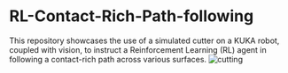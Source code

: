 # RL-Contact-Rich-Path-following
This repository showcases the use of a simulated cutter on a KUKA robot, coupled with vision, to instruct a Reinforcement Learning (RL) agent in following a contact-rich path across various surfaces.
![cutting](https://github.com/aaflakiyan/RL-Contact-Rich-Path-following/assets/48828461/9a77b855-ba6a-41e6-94ac-945db1853238)
